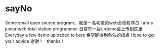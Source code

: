 # sayNo
Some small open source program...
我是一名初级的web全栈程序员   I am a junior web total station programmer
日常有一些小demo会上传到这里   Everyday a few demo uploaded to here
希望能得到各位的指点   Hope to get your advice
谢谢！   thanks！
